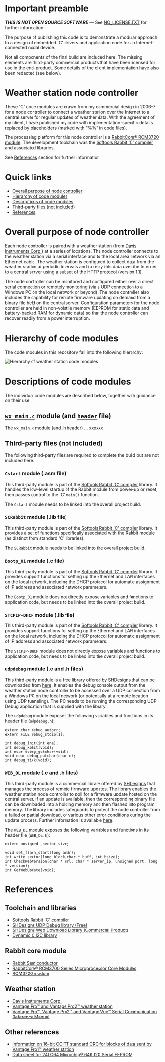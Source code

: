 # Important preamble

***THIS IS NOT OPEN SOURCE SOFTWARE*** ⁠— See [NO_LICENSE.TXT](/NO_LICENSE.TXT) for further information.

The purpose of publishing this code is to demonstrate a modular approach to a design of embedded 'C' drivers and application code for an Internet-connected nodal device.

Not all components of the final build are included here.  The missing elements are third-party commercial products that have been licensed for use in the end-product.  Some details of the client implementation have also been redacted (see below).

# Weather station node controller

These 'C' code modules are drawn from my commercial design in 2006-7 for a node controller to connect a weather station over the Internet to a central server for regular updates of weather data.  With the agreement of my client, I have published my code with implementation-specific details replaced by placeholders (marked with "%%" in code files).

The processing platform for this node controller is a [RabbitCore® RCM3720 module](https://www.digi.com/products/models/20-101-1329).  The development toolchain was the [Softools Rabbit 'C' compiler](https://www.softools.com/scrabbit.htm) and associated libraries.

See [References](/README.md#references) section for further information.

# Quick links

* [Overall purpose of node controller](/README.md#overall-purpose-of-node-controller)
* [Hierarchy of code modules](/README.md#hierarchy-of-code-modules)
* [Descriptions of code modules](/README.md#descriptions-of-code-modules)
* [Third-party files (not included)](/README.md#third-party-files-not-included)
* [References](/README.md#references)

# Overall purpose of node controller

Each node controller is paired with a weather station (from [Davis Instruments Corp.](https://www.davisinstruments.com/)) at a series of locations.  The node controller connects to the weather station via a serial interface and to the local area network via an Ethernet cable.  The weather station is configured to collect data from the weather station at periodic intervals and to relay this data over the Internet to a central server using a subset of the HTTP protocol (version 1.1).

The node controller can be monitored and configured either over a direct serial connection or remotely monitoring (via a UDP connection to a Windows PC on the local network or beyond).  The node controller also includes the capability for remote firmware updating on demand from a binary file held on the central server.  Configuration parameters for the node controller are held in non-volatile memory (EEPROM for static data and battery-backed RAM for dynamic data) so that the node controller can recover readily from a power interruption.

# Hierarchy of code modules

The code modules in this repository fall into the following hierarchy:

![Hierarchy of weather station code modules](/photos/wx-code-hierarchy.png?raw=true "Hierarchy of weather station code modules")

# Descriptions of code modules

The individual code modules are described below, together with guidance on their use.

## [`wx_main.c`](/code/wx_main.c) module (and [`header`](/code/wx_main.h) file)

The `wx_main.c` module (and .h header) ... xxxxxx


## Third-party files (not included)

The following third-party files are required to complete the build but are not included here.

### `Cstart` module (.asm file)

This third-party module is part of the [Softools Rabbit 'C' compiler](https://www.softools.com/scrabbit.htm) library.  It handles the low-level startup of the Rabbit module from power-up or reset, then passes control to the 'C' `main()` function.

The `Cstart` module needs to be linked into the overall project build.

### `SCRabbit` module (.lib file)

This third-party module is part of the [Softools Rabbit 'C' compiler](https://www.softools.com/scrabbit.htm) library.  It provides a set of functions specifically associated with the Rabbit module (as distinct from standard 'C' libraries).

The `SCRabbit` module needs to be linked into the overall project build.

### `Bootp_01` module (.c file)

This third-party module is part of the [Softools Rabbit 'C' compiler](https://www.softools.com/scrabbit.htm) library.  It provides support functions for setting up the Ethernet and LAN interfaces on the local network, including the DHCP protocol for automatic assignment of IP address and associated network parameters.

The `Bootp_01` module does not directly expose variables and functions to application code, but needs to be linked into the overall project build.

### `STCPIP-DHCP` module (.lib file)

This third-party module is part of the [Softools Rabbit 'C' compiler](https://www.softools.com/scrabbit.htm) library.  It provides support functions for setting up the Ethernet and LAN interfaces on the local network, including the DHCP protocol for automatic assignment of IP address and associated network parameters.

The `STCPIP-DHCP` module does not directly expose variables and functions to application code, but needs to be linked into the overall project build.

### `udpdebug` module (.c and .h files)

This third-party module is a free library offered by [SHDesigns](https://www.shdesigns.org) that can be downloaded from [here](https://www.shdesigns.org/rabbit/udpdebug.shtml).  It enables the debug console output from the weather station node controller to be accessed over a UDP connection from a Windows PC on the local network (or potentially at a remote location using UDP tunneling).  The PC needs to be running the corresponding UDP Debug application that is supplied with the library.

The `udpdebug` module exposes the following variables and functions in its header file (`udpdebug.h`):

    extern char debug_autocr;
    extern FILE debug_stdio[1];
    
    int debug_init(int ena);
    int debug_kbhit(void);
    int near debug_getchar(void);
    void near debug_putchar(char c);
    int debug_tick(void);

### `WEB_DL` module (.c and .h files)

This third-party module is a commercial library offered by [SHDesigns](https://www.shdesigns.org) that manages the process of remote firmware updates.  The library enables the weather station node controller to poll for a firmware update hosted on the central server.  If an update is available, then the corresponding binary file can be downloaded into a holding memory and then flashed into program memory.  The library includes safeguards to protect the node controller from a failed or partial download, or various other error conditions during  the update process.  Further information is available [here](https://www.shdesigns.org/rabbit/resident.shtml).

The `WEB_DL` module exposes the following variables and functions in its header file (`WEB_DL.h`):

    extern unsigned _sector_size;
    
    void set_flash_start(long addr);
    int write_sector(long block,char * buff, int bsize);
    int CheckWebVersion(char * url, char * server_ip, unsigned port, long * version);
    int GetWebUpdate(void);

# References

## Toolchain and libraries

* [Softools Rabbit 'C' compiler](https://www.softools.com/scrabbit.htm)
* [SHDesigns UDP Debug library (Free)](https://www.shdesigns.org/rabbit/udpdebug.shtml)
* [SHDesigns Web Download Library (Commercial Product)](https://www.shdesigns.org/rabbit/resident.shtml)
* [Dynamic C I2C library](https://ftp1.digi.com/support/documentation/0220061_b.pdf)

## Rabbit core module

* [Rabbit Semiconductor](https://en.wikipedia.org/wiki/Rabbit_Semiconductor)
* [RabbitCore® RCM3700 Series Microprocessor Core Modules](https://www.digi.com/products/embedded-systems/system-on-modules/rcm3700)
* [RCM3720 module](https://www.digi.com/products/models/20-101-1329)

## Weather station

* [Davis Instruments Corp.](https://www.davisinstruments.com)
* [Vantage Pro™ and Vantage Pro2™ weather station](https://www.davisinstruments.com/solution/vantage-pro2/)
* [Vantage Pro™, Vantage Pro2™ and Vantage Vue™ Serial Communication Reference Manual](https://www.davisinstruments.com/support/weather/download/VantageSerialProtocolDocs_v261.pdf)

## Other references

* [Information on 16-bit CCITT standard CRC for blocks of data sent by Vantage Pro1™ weather station](http://srecord.sourceforge.net/crc16-ccitt.html)
* [Data sheet for 24LC64 Microchip® 64K I2C Serial EEPROM](http://ww1.microchip.com/downloads/en/devicedoc/21189f.pdf)
